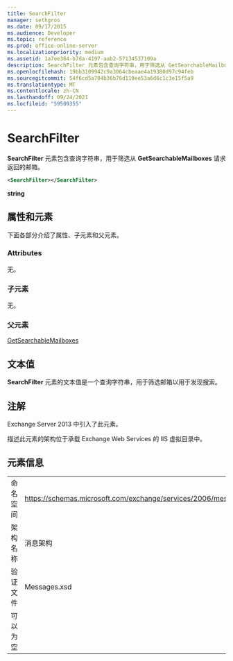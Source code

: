 ```yaml
---
title: SearchFilter
manager: sethgros
ms.date: 09/17/2015
ms.audience: Developer
ms.topic: reference
ms.prod: office-online-server
ms.localizationpriority: medium
ms.assetid: 1a7ee364-b7da-4197-aab2-57134537109a
description: SearchFilter 元素包含查询字符串，用于筛选从 GetSearchableMailboxes 请求返回的邮箱。
ms.openlocfilehash: 19bb3109942c9a3064cbeaae4a19380d97c94feb
ms.sourcegitcommit: 54f6cd5a704b36b76d110ee53a6d6c1c3e15f5a9
ms.translationtype: MT
ms.contentlocale: zh-CN
ms.lasthandoff: 09/24/2021
ms.locfileid: "59509355"
---
```

# <a name="searchfilter"></a>SearchFilter

**SearchFilter** 元素包含查询字符串，用于筛选从 **GetSearchableMailboxes** 请求返回的邮箱。 
  
```XML
<SearchFilter></SearchFilter>
```

 **string**
## <a name="attributes-and-elements"></a>属性和元素

下面各部分介绍了属性、子元素和父元素。
  
### <a name="attributes"></a>Attributes

无。
  
### <a name="child-elements"></a>子元素

无。
  
### <a name="parent-elements"></a>父元素

[GetSearchableMailboxes](getsearchablemailboxes.md)
  
## <a name="text-value"></a>文本值

**SearchFilter** 元素的文本值是一个查询字符串，用于筛选邮箱以用于发现搜索。 
  
## <a name="remarks"></a>注解

Exchange Server 2013 中引入了此元素。
  
描述此元素的架构位于承载 Exchange Web Services 的 IIS 虚拟目录中。
  
## <a name="element-information"></a>元素信息

|||
|:-----|:-----|
|命名空间  <br/> |https://schemas.microsoft.com/exchange/services/2006/messages  <br/> |
|架构名称  <br/> |消息架构  <br/> |
|验证文件  <br/> |Messages.xsd  <br/> |
|可以为空  <br/> ||
   


